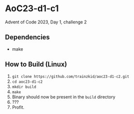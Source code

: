 # AoC23-d1-c1
Advent of Code 2023, Day 1, challenge 2

## Dependencies
- make

## How to Build (Linux)
1. `git clone https://github.com/trainzkid/aoc23-d1-c2.git`
2. `cd aoc23-d1-c2`
3. `mkdir build`
4. `make`
5. Binary should now be present in the `build` directory
6. ???
7. Profit.
